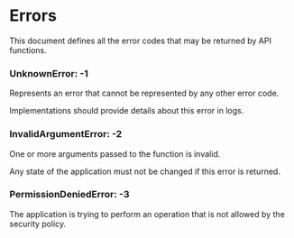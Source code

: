 # Errors

This document defines all the error codes that may be returned by API functions.

### UnknownError: -1

Represents an error that cannot be represented by any other error code.

Implementations should provide details about this error in logs.

### InvalidArgumentError: -2

One or more arguments passed to the function is invalid.

Any state of the application must not be changed if this error is returned.

### PermissionDeniedError: -3

The application is trying to perform an operation that is not allowed by the security policy.
